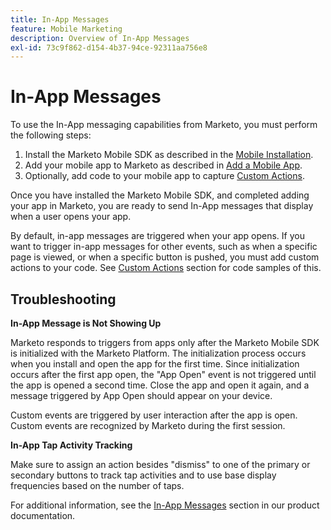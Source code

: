 ```yaml
---
title: In-App Messages
feature: Mobile Marketing
description: Overview of In-App Messages
exl-id: 73c9f862-d154-4b37-94ce-92311aa756e8
---
```

# In-App Messages

To use the In-App messaging capabilities from Marketo, you must perform the following steps:

1. Install the Marketo Mobile SDK as described in the [Mobile Installation](installation.md).
1. Add your mobile app to Marketo as described in [Add a Mobile App](https://experienceleague.adobe.com/en/docs/marketo/using/product-docs/mobile-marketing/admin/add-a-mobile-app).
1. Optionally, add code to your mobile app to capture [Custom Actions](custom-actions.md).

Once you have installed the Marketo Mobile SDK, and completed adding your app in Marketo, you are ready to send In-App messages that display when a user opens your app.

By default, in-app messages are triggered when your app opens. If you want to trigger in-app messages for other events, such as when a specific page is viewed, or when a specific button is pushed, you must add custom actions to your code. See [Custom Actions](custom-actions.md) section for code samples of this.

## Troubleshooting

**In-App Message is Not Showing Up**

Marketo responds to triggers from apps only after the Marketo Mobile SDK is initialized with the Marketo Platform. The initialization process occurs when you install and open the app for the first time. Since initialization occurs after the first app open, the "App Open" event is not triggered until the app is opened a second time. Close the app and open it again, and a message triggered by App Open should appear on your device.

Custom events are triggered by user interaction after the app is open. Custom events are recognized by Marketo during the first session.

**In-App Tap Activity Tracking**

Make sure to assign an action besides "dismiss" to one of the primary or secondary buttons to track tap activities and to use base display frequencies based on the number of taps.

For additional information, see the [In-App Messages](https://experienceleague.adobe.com/en/docs/marketo/using/product-docs/mobile-marketing/in-app-messages/creating-in-app-messages/create-an-in-app-message) section in our product documentation.
